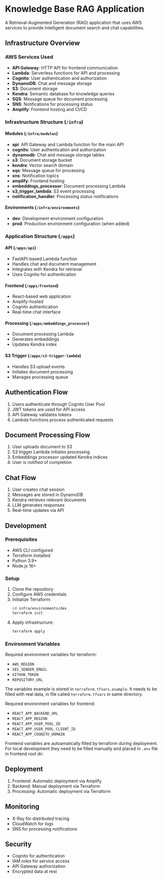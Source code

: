 # Knowledge Base RAG Application

A Retrieval-Augmented Generation (RAG) application that uses AWS services to provide intelligent document search and chat capabilities.

## Infrastructure Overview

### AWS Services Used

- **API Gateway**: HTTP API for frontend communication
- **Lambda**: Serverless functions for API and processing
- **Cognito**: User authentication and authorization
- **DynamoDB**: Chat and message storage
- **S3**: Document storage
- **Kendra**: Semantic database for knowledge queries
- **SQS**: Message queue for document processing
- **SNS**: Notifications for processing status
- **Amplify**: Frontend hosting and CI/CD

### Infrastructure Structure (`/infra`)

#### Modules (`/infra/modules`)

- **api**: API Gateway and Lambda function for the main API
- **cognito**: User authentication and authorization
- **dynamodb**: Chat and message storage tables
- **s3**: Document storage bucket
- **kendra**: Vector search domain
- **sqs**: Message queue for processing
- **sns**: Notification topics
- **amplify**: Frontend hosting
- **embeddings_processor**: Document processing Lambda
- **s3_trigger_lambda**: S3 event processing
- **notification_handler**: Processing status notifications

#### Environments (`/infra/environments`)

- **dev**: Development environment configuration
- **prod**: Production environment configuration (when added)

### Application Structure (`/apps`)

#### API (`/apps/api`)

- FastAPI-based Lambda function
- Handles chat and document management
- Integrates with Kendra for retrieval
- Uses Cognito for authentication

#### Frontend (`/apps/frontend`)

- React-based web application
- Amplify-hosted
- Cognito authentication
- Real-time chat interface

#### Processing (`/apps/embeddings_processor`)

- Document processing Lambda
- Generates embeddings
- Updates Kendra index

#### S3 Trigger (`/apps/s3-trigger-lambda`)

- Handles S3 upload events
- Initiates document processing
- Manages processing queue

## Authentication Flow

1. Users authenticate through Cognito User Pool
2. JWT tokens are used for API access
3. API Gateway validates tokens
4. Lambda functions process authenticated requests

## Document Processing Flow

1. User uploads document to S3
2. S3 trigger Lambda initiates processing
3. Embeddings processor updated Kendra indices
4. User is notified of completion

## Chat Flow

1. User creates chat session
2. Messages are stored in DynamoDB
3. Kendra retrieves relevant documents
4. LLM generates responses
5. Real-time updates via API

## Development

### Prerequisites

- AWS CLI configured
- Terraform installed
- Python 3.9+
- Node.js 16+

### Setup

1. Clone the repository
2. Configure AWS credentials
3. Initialize Terraform:
   ```bash
   cd infra/environments/dev
   terraform init
   ```
4. Apply infrastructure:
   ```bash
   terraform apply
   ```

### Environment Variables

Required environment variables for terraform:

- `AWS_REGION`
- `SES_SENDER_EMAIL`
- `GITHUB_TOKEN`
- `REPOSITORY_URL`

The variables example is stored in `terraform.tfvars.example`. It needs to be filled with real data, in file called `terraform.tfvars` in same directory.

Required environment variables for frontend:

- `REACT_APP_BACKEND_URL`
- `REACT_APP_REGION`
- `REACT_APP_USER_POOL_ID`
- `REACT_APP_USER_POOL_CLIENT_ID`
- `REACT_APP_COGNITO_DOMAIN`

Frontend variables are autoamatically filled by terraform during deployment. For local development they need to be filled manually and placed in `.env` file in frontend root dir.

## Deployment

1. Frontend: Automatic deployment via Amplify
2. Backend: Manual deployment via Terraform
3. Processing: Automatic deployment via Terraform

## Monitoring

- X-Ray for distributed tracing
- CloudWatch for logs
- SNS for processing notifications

## Security

- Cognito for authentication
- IAM roles for service access
- API Gateway authorization
- Encrypted data at rest
